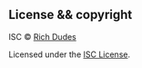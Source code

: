 ## License && copyright

ISC © [Rich Dudes](https://github.com/RichDudes)

Licensed under the [ISC License](LICENSE).

